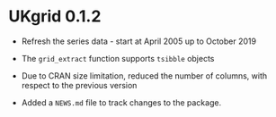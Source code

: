 # UKgrid 0.1.2

* Refresh the series data - start at April 2005 up to October 2019
* The `grid_extract` function supports `tsibble` objects
* Due to CRAN size limitation, reduced the number of columns, with respect to the previous version


* Added a `NEWS.md` file to track changes to the package.
